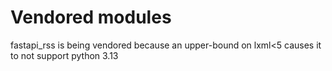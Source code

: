 # Vendored modules

fastapi_rss is being vendored because an upper-bound on lxml<5 causes it to not support python 3.13